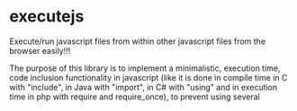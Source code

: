 executejs
=========

Execute/run javascript files from within other javascript files from the
browser easily!!!


The purpose of this library is to implement a minimalistic, execution time,
code inclusion functionality in javascript (like it is done in compile time
in C with "include", in Java with "import", in C# with "using" and in
execution time in php with require and require_once), to prevent using several <script> tags into a html file. This is NOT suposed to be an
asynchronous module loader like requirejs, or a synchronous module dependency
resolver and build tool like browserify, it is intended to do at runtime
exactly what a php interpreter would do when encountering the require and
require_once function calls, or what a C compiler preprocessor would do with
a include statement

There is not yet a greatly accepted standard for javascript code modularity
handling (I'm not talking about code modules definitions and usage, that is
already covered by Comonjs and AMD, but code modularity, the way by which
code is separated into several files and executed as is or preprocessed and
bundled into a single file). Many use several build tools like browserify or
other tools to parse dependencies and preprocess/concatenate files
accordingly. Others use libraries like require.js to load different module
files at runtime, and others separate their code into several script files
and add several <include> tags in the page header.

execute.js intend to address this problem in a very simple and minimalistic
way. It is intended to be a minimalistc tool to execute a given in-domain
script that may contain dependencies for the script which is calling it, or
that contais simple procedures to be executed. Say you have a "Person" class
(javascript constructor function) defined into
"http://(websiteurl)/js/model/Person.js" and you want to use this class into
several other files. Just execute once the file with
execute("model/Person.js"), and the class will be defined in whatever
scope/namespace it was defined in the Person.js file by the application
lifetime. Or say you have a procedure that is schedulled (by whathever means)
to be executed continuously every minute. you could just put a
require("myAwesomeProcedure.js"); inside your scheduler and that's all

execute.js does not address the scopping (handling conflicts due to using
global variables) problem AT ALL because that is something you already would
be addressing by yourself when using several <script> tags
